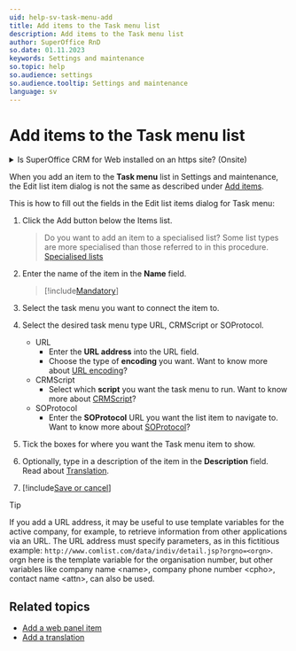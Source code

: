 ```yaml
---
uid: help-sv-task-menu-add
title: Add items to the Task menu list
description: Add items to the Task menu list
author: SuperOffice RnD
so.date: 01.11.2023
keywords: Settings and maintenance
so.topic: help
so.audience: settings
so.audience.tooltip: Settings and maintenance
language: sv
---
```


# Add items to the Task menu list

<details><summary>Is SuperOffice CRM for Web installed on an https site? (Onsite)</summary>

* If SuperOffice CRM for Web is installed on an HTTPS site, web panels using HTTP URLs will not work. You must use HTTPS URLs.
* You can open the URL in safe mode in your browser, but the site will then no longer be safe.
* If SuperOffice CRM for Web is installed on an HTTP site, use "normal" HTTP URLs.

</details>

When you add an item to the **Task menu** list in Settings and maintenance, the Edit list item dialog is not the same as described under [Add items][2].

This is how to fill out the fields in the Edit list items dialog for Task menu:

1. Click the Add button below the Items list.
    > Do you want to add an item to a specialised list?
    Some list types are more specialised than those referred to in this procedure. [Specialised lists][3]

1. Enter the name of the item in the **Name** field.

    > [!include[Mandatory](includes/note-mandatory-field.md)]

1. Select  the task menu you want to connect the item to.

1. Select the desired task menu type URL, CRMScript or SOProtocol.
    * URL
        * Enter the **URL address** into the URL field.
        * Choose the type of **encoding** you want.
        Want to know more about [URL encoding][4]?
    * CRMScript
        * Select which **script** you want the task menu to run.
        Want to know more about [CRMScript][5]?
    * SOProtocol
        * Enter the **SOProtocol** URL you want the list item to navigate to.
        Want to know more about [SOProtocol][6]?

1. Tick the boxes for where you want the Task menu item to show.

1. Optionally, type in a description of the item in the **Description** field. Read about [Translation][7].

1. [!include[Save or cancel](includes/save-or-cancel.md)]

> [!TIP]
> If you add a URL address, it may be useful to use template variables for the active company, for example, to retrieve information from other applications via an URL. The URL address must specify parameters, as in this fictitious example: `http://www.comlist.com/data/indiv/detail.jsp?orgno=<orgn>`. orgn here is the template variable for the organisation number, but other variables like company name &lt;name&gt;, company phone number &lt;cpho&gt;, contact name &lt;attn&gt;, can also be used.

## Related topics

* [Add a web panel item][1]
* [Add a translation][7]

<!-- Referenced links -->
[1]: web-panel-add-item.md
[2]: adding-items.md
[3]: specialized-lists.md
[4]: ../../../ui/web-panels/url-encoding.md
[5]: ../../../automation/crmscript/learn/index.md
[6]: ../../../ui/soprotocol/index.md
[7]: ../../../ui/web-panels/url-encoding.md

<!-- Referenced images -->

